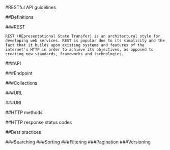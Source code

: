 #RESTful API guidelines

##Definitions

###REST
```
REST (REpresentational State Transfer) is an architectural style for developing web services. REST is popular due to its simplicity and the fact that it builds upon existing systems and features of the internet's HTTP in order to achieve its objectives, as opposed to creating new standards, frameworks and technologies.
```

###API

###Endpoint

###Collections

###URL

###URI

##HTTP methods

##HTTP response status codes

##Best practices

###Searching
###Sorting
###Filtering
###Pagination
###Versioning
